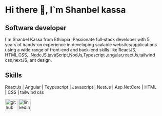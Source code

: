 # Hi there 👋, I`m Shanbel kassa
## Software developer


I`m Shanbel Kassa from Ethiopia ,Passionate full-stack developer with 5 years of hands-on experience in developing scalable websites/applications using a wide range of front-end and back-end skills like ReactJS, HTML,CSS, .NodeJS,javaScript,NodJs,Typescript ,angular,reactJs,tailwind css,nextJS, ant design.


## Skills  

ReactJs | Angular | Teypescript | Javascript | NestJs | Asp.NetCore | HTML | CSS | tailwind css



[<img src='https://cdn.jsdelivr.net/npm/simple-icons@3.0.1/icons/github.svg' alt='github' height='40'>](https://github.com/shanbel-kassa)  [<img src='https://cdn.jsdelivr.net/npm/simple-icons@3.0.1/icons/linkedin.svg' alt='linkedin' height='40'>](https://www.linkedin.com/in/shanbel-kassa/)  

